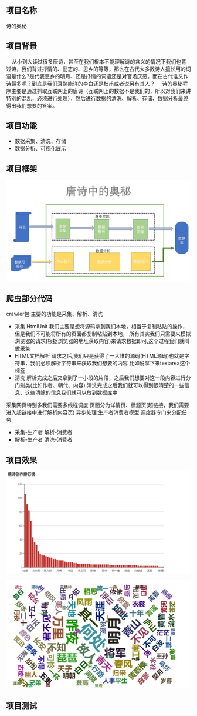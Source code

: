 ## 项目名称
诗的奥秘
## 项目背景
&nbsp;&nbsp;&nbsp;&nbsp;从小到大读过很多唐诗，甚至在我们根本不能理解诗的含义的情况下我们也背过诗，我们背过抒情的、励志的、思乡的等等，那么在古代大多数诗人擅长用的词语是什么?是代表思乡的明月、还是抒情的词语还是对官场厌恶。而在古代谁又作诗最多呢？到底是我们耳熟能详的李白还是杜甫或者说另有其人？
&nbsp;&nbsp;&nbsp;&nbsp;诗的奥秘程序主要是通过抓取互联网上的唐诗（互联网上的数据不是我们的，所以对我们来讲特别的混乱，必须进行处理），然后进行数据的清洗、解析、存储、数据分析最终得出我们想要的答案。
## 项目功能
 - 数据采集、清洗、存储 
 - 数据分析、可视化展示
## 项目框架
![](images/design.jpg)
## 爬虫部分代码
crawler包:主要的功能是采集、解析、清洗
+ 采集 HtmlUnit
我们主要是想将源码拿到我们本地，相当于复制粘贴的操作，但是我们不可能将所有的页面都复制粘贴到本地，
所有其实我们只需要来模拟浏览器的请求(根据浏览器的地址获取内容)来请求数据即可,这个过程我们就叫做采集
+ HTML文档解析
请求之后,我们只是获得了一大堆的源码(HTML源码)也就是字符串，我们必须解析字符串来获取我们想要的内容
比如说拿下来textarea这个标签
+ 清洗
解析完成之后又拿到了一小段的片段，之后我们想要对这一段内容进行分门别类(比如作者、朝代、内容)
清洗完成之后我们就可以得到很清楚的一些信息、这些清除的信息我们就可以放到数据库中

采集网页特别多我们需要多线程调度
页面分为详情页、标题页(超链接，我们需要进入超链接中进行解析内容页)
异步处理:生产者消费者模型
调度器专门来分配任务
+ 采集-生产者 解析-消费者
+ 解析-生产者 清洗-消费者
## 项目效果
![](images/Author_Count.png)

![](images/mulitWord.png)
## 项目测试